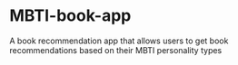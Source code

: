 # MBTI-book-app

A book recommendation app that allows users to get book recommendations based on their MBTI personality types